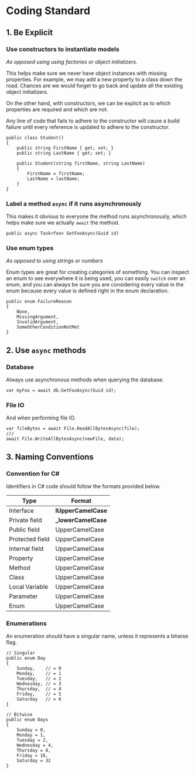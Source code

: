 # Coding Standard

## 1. Be Explicit

### Use constructors to instantiate models

*As opposed using using factories or object initializers.*

This helps make sure we never have object instances with missing properties.
For example, we may add a new property to a class down the road. 
Chances are we would forget to go back and update all the existing object initializers.

On the other hand, with constructors, we can be explicit as to which properties are required and which are not.

Any line of code that fails to adhere to the constructor will cause a build failure until every reference is updated to adhere to the constructor.

```
public class Student()
{
    public string FirstName { get; set; }
    public string LastName { get; set; }

    public Student(string firstName, string LastName)
    {
        FirstName = firstName;
        LastName = lastName;
    }
}
```

### Label a method `async` if it runs asynchronously

This makes it obvious to everyone the method runs asynchronously, which helps make sure we actually `await` the method.

`public async Task<foo> GetFooAsync(Guid id)`

### Use enum types

*As opposed to using strings or numbers*

Enum types are great for creating categories of something. You can inspect an enum to see everywhere it is being used,
you can easily `switch` over an enum, and you can always be sure you are considering every value in the enum because every value is defined right in the enum declaration.

```
public enum FailureReason
{
    None,
    MissingArgument,
    InvalidArgument,
    SomeOtherConditionNotMet
}
```

## 2. Use `async` methods

### Database

Always use asynchronous methods when querying the database.

`var myFoo = await db.GetFooAsync(Guid id);`


### File IO

And when performing file IO.
```
var fileBytes = await File.ReadAllBytesAsync(file);
///
await File.WriteAllBytesAsync(newFile, data);
```

## 3. Naming Conventions

### Convention for C#

Identifiers in C# code should follow the formats provided below.

| Type             | Format              |
|------------------|---------------------|
| Interface        | **IUpperCamelCase** |
| Private field    | **_lowerCamelCase** |
| Public field     | UpperCamelCase      |
| Protected field  | UpperCamelCase      |
| Internal field   | UpperCamelCase      |
| Property         | UpperCamelCase      |
| Method           | UpperCamelCase      |
| Class            | UpperCamelCase      |
| Local Variable   | UpperCamelCase      |
| Parameter        | UpperCamelCase      |
| Enum             | UpperCamelCase      |

### Enumerations

An enumeration should have a singular name, unless it represents a bitwise flag.

```
// Singular
public enum Day
{
    Sunday,    // = 0
    Monday,    // = 1
    Tuesday,   // = 2
    Wednesday, // = 3
    Thursday,  // = 4
    Friday,    // = 5
    Saturday   // = 6
}

// Bitwise
public enum Days
{
    Sunday = 0,
    Monday = 1,
    Tuesday = 2,
    Wednesday = 4,
    Thursday = 8,
    Friday = 16,
    Saturday = 32
}
```
